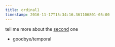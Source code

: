 ```yaml
---
title: ordinal1
timestamp: 2016-11-17T15:34:16.361106801-05:00
---
```


tell me more about the [second](ordinal/which_one) one
* goodbye/temporal
